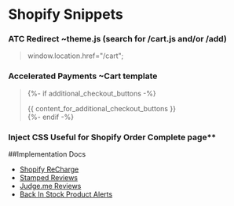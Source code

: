 # **Shopify Snippets**

### **ATC Redirect** ~theme.js (search for /cart.js and/or /add)
>window.location.href="/cart";

### **Accelerated Payments** ~Cart template
>{%- if additional_checkout_buttons -%}
>  <div class="additional-checkout-buttons">
>    {{ content_for_additional_checkout_buttons }}
>                  
>  </div>
>{%- endif -%}


### **Inject CSS** Useful for Shopify Order Complete page**
><script>
>  var styles = `.class { property: value;}`
>
>  var styleSheet = document.createElement("style")
>  styleSheet.type = "text/css"
>  styleSheet.innerText = styles
>  document.head.appendChild(styleSheet)
></script>

##Implementation Docs
* [Shopify ReCharge](https://support.rechargepayments.com/hc/en-us/articles/360008830653-Installing-the-ReCharge-integration-manually)
* [Stamped Reviews](https://help.stamped.io/article/142-setup-widget-2-0-without-shopify-product-review-spr-app#widget)
* [Judge.me Reviews](https://support.judge.me/support/solutions/articles/44001699621-judge-me-manual-installation-guide)
* [Back In Stock Product Alerts](https://swym.it/help/how-to-install-back-in-stock-product-alerts-on-your-shopify-dev-theme/)
